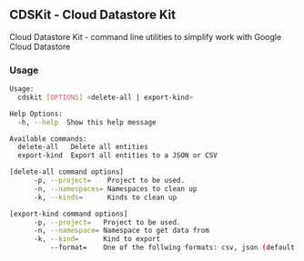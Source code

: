 ## CDSKit - Cloud Datastore Kit

Cloud Datastore Kit - command line utilities to simplify work with Google Cloud Datastore

### Usage

```sh
Usage:
  cdskit [OPTIONS] <delete-all | export-kind>

Help Options:
  -h, --help  Show this help message

Available commands:
  delete-all   Delete all entities
  export-kind  Export all entities to a JSON or CSV

[delete-all command options]
      -p, --project=    Project to be used.
      -n, --namespaces= Namespaces to clean up
      -k, --kinds=      Kinds to clean up

[export-kind command options]
      -p, --project=   Project to be used.
      -n, --namespace= Namespace to get data from
      -k, --kind=      Kind to export
          --format=    One of the follwing formats: csv, json (default: csv)
```
